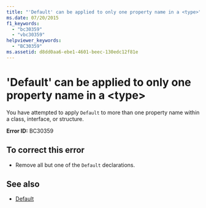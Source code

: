 ```yaml
---
title: "'Default' can be applied to only one property name in a <type>"
ms.date: 07/20/2015
f1_keywords: 
  - "bc30359"
  - "vbc30359"
helpviewer_keywords: 
  - "BC30359"
ms.assetid: d8dd0aa6-ebe1-4601-beec-130edc12f81e
---
```

# 'Default' can be applied to only one property name in a \<type>
You have attempted to apply `Default` to more than one property name within a class, interface, or structure.  
  
 **Error ID:** BC30359  
  
## To correct this error  
  
- Remove all but one of the `Default` declarations.  
  
## See also

- [Default](../language-reference/modifiers/default.md)
